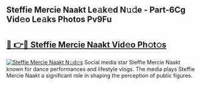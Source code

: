 ## Steffie Mercie Naakt Le𝚊k𝚎d N𝚞𝚍e - Part-6Cg Vid𝚎o Le𝚊ks Photos Pv9Fu

# <h2><a href="http://fb52ojs.evod.top/?m=Steffie+Mercie+Naakt">🔗 👉🔴 Steffie Mercie Naakt Vid𝚎o Ph𝚘t𝚘s</a></h2>

[![Steffie Mercie Naakt N𝚞d𝚎s](https://i.imgur.com/8V9OHl7.gif)](http://fb52ojs.evod.top/?m=Steffie+Mercie+Naakt)
Social media star Steffie Mercie Naakt known for dance performances and lifestyle vlogs. The media plays Steffie Mercie Naakt a significant role in shaping the perception of public figures. 
